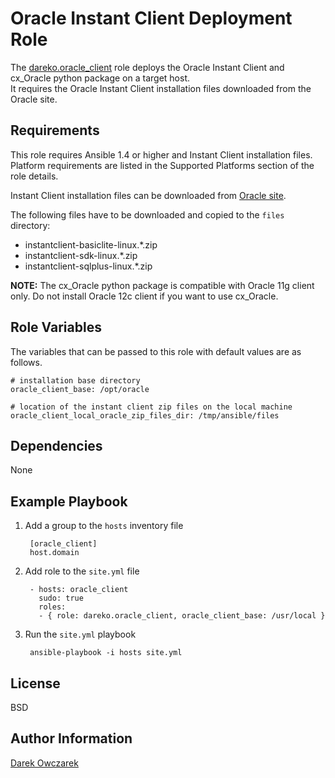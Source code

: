 Oracle Instant Client Deployment Role
=====================================

The [dareko.oracle_client](https://galaxy.ansibleworks.com/list#/roles/469) role deploys
the Oracle Instant Client and cx_Oracle python package on a target host.  
It requires the Oracle Instant Client installation files downloaded from the Oracle site.

Requirements
------------

This role requires Ansible 1.4 or higher and Instant Client installation files.
Platform requirements are listed in the Supported Platforms section of the role details.

Instant Client installation files can be downloaded from [Oracle site](http://www.oracle.com/technetwork/database/features/instant-client/index-097480.html).

The following files have to be downloaded and copied to the `files` directory:

- instantclient-basiclite-linux.*.zip
- instantclient-sdk-linux.*.zip
- instantclient-sqlplus-linux.*.zip

**NOTE:** The cx_Oracle python package is compatible with Oracle 11g client only. Do not install Oracle 12c client if you want to use cx_Oracle.

Role Variables
--------------

The variables that can be passed to this role with default values are as follows.

    # installation base directory
    oracle_client_base: /opt/oracle
    
    # location of the instant client zip files on the local machine
    oracle_client_local_oracle_zip_files_dir: /tmp/ansible/files

Dependencies
------------

None

Example Playbook
----------------

1. Add a group to the `hosts` inventory file

        [oracle_client]
        host.domain

2. Add role to the `site.yml` file

        - hosts: oracle_client
          sudo: true
          roles:
          - { role: dareko.oracle_client, oracle_client_base: /usr/local }

3. Run the `site.yml` playbook

        ansible-playbook -i hosts site.yml

License
-------

BSD

Author Information
------------------

[Darek Owczarek](https://galaxy.ansibleworks.com/list#/users/1102)
